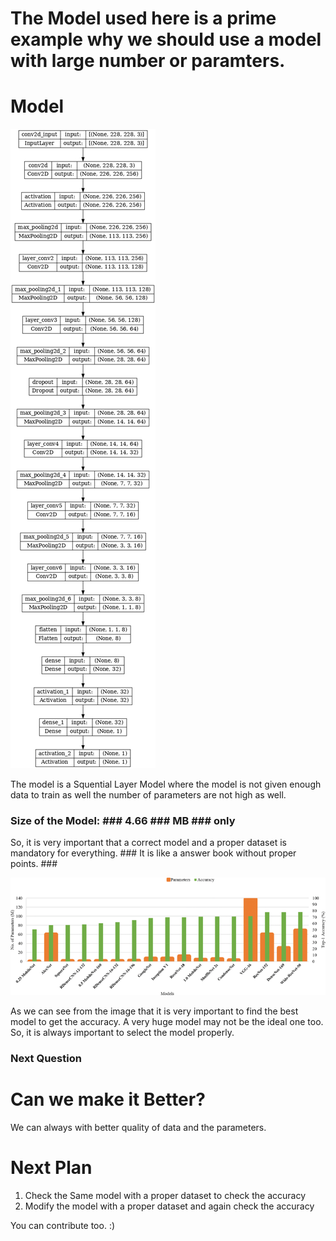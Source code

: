 # The Model used here is a prime example why we should use a model with large number or paramters. #

# Model

![Model](model.png)

The model is a Squential Layer Model where the model is not given enough data to train as well the number of parameters are not high as well.
### Size of the Model: ### 4.66 ### MB ### only
So, it is very important that a correct model and a proper dataset is mandatory for everything. ### It is like a answer book without proper points. ###

![Accuracy Vs Parameters](Images/Ratio-of-top-1-accuracy-vs-number-of-parameters-models-are-evaluated-on-ImageNet.png)

As we can see from the image that it is very important to find the best model to get the accuracy. A very huge model may not be the ideal one too. So, it is always important to select the model properly.

### Next Question ###

# Can we make it Better? #
We can always with better quality of data and the parameters. 

# Next Plan
1) Check the Same model with a proper dataset to check the accuracy
2) Modify the model with a proper dataset and again check the accuracy

You can contribute too. :)
